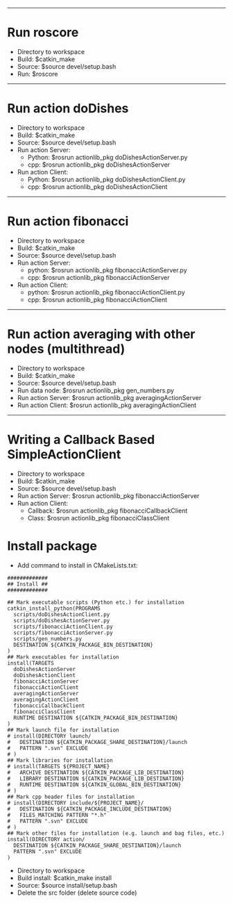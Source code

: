 ------------------------------------------------------------------------------
# Run roscore
- Directory to workspace
- Build: $catkin_make
- Source: $source devel/setup.bash
- Run: $roscore

--------------------------------------------------------------------------------------
# Run action doDishes
- Directory to workspace
- Build: $catkin_make
- Source: $source devel/setup.bash
- Run action Server:
    + Python: $rosrun actionlib_pkg doDishesActionServer.py
    + cpp: $rosrun actionlib_pkg doDishesActionServer
- Run action Client:
    + Python: $rosrun actionlib_pkg doDishesActionClient.py
    + cpp: $rosrun actionlib_pkg doDishesActionClient

--------------------------------------------------------------------------------------
# Run action fibonacci
- Directory to workspace
- Build: $catkin_make
- Source: $source devel/setup.bash
- Run action Server: 
    + python: $rosrun actionlib_pkg fibonacciActionServer.py
    + cpp: $rosrun actionlib_pkg fibonacciActionServer
- Run action Client: 
    + python: $rosrun actionlib_pkg fibonacciActionClient.py
    + cpp: $rosrun actionlib_pkg fibonacciActionClient

--------------------------------------------------------------------------------------
# Run action averaging with other nodes (multithread)
- Directory to workspace
- Build: $catkin_make
- Source: $source devel/setup.bash
- Run data node: $rosrun actionlib_pkg gen_numbers.py
- Run action Server: $rosrun actionlib_pkg averagingActionServer
- Run action Client: $rosrun actionlib_pkg averagingActionClient

--------------------------------------------------------------------------------------
# Writing a Callback Based SimpleActionClient
- Directory to workspace
- Build: $catkin_make
- Source: $source devel/setup.bash
- Run action Server: $rosrun actionlib_pkg fibonacciActionServer
- Run action Client: 
    + Callback: $rosrun actionlib_pkg fibonacciCallbackClient
    + Class: $rosrun actionlib_pkg fibonacciClassClient

# Install package
- Add command to install in CMakeLists.txt:
```
#############
## Install ##
#############

## Mark executable scripts (Python etc.) for installation
catkin_install_python(PROGRAMS 
  scripts/doDishesActionClient.py 
  scripts/doDishesActionServer.py
  scripts/fibonacciActionClient.py
  scripts/fibonacciActionServer.py
  scripts/gen_numbers.py
  DESTINATION ${CATKIN_PACKAGE_BIN_DESTINATION}
)
## Mark executables for installation
install(TARGETS 
  doDishesActionServer
  doDishesActionClient
  fibonacciActionServer
  fibonacciActionClient
  averagingActionServer
  averagingActionClient
  fibonacciCallbackClient
  fibonacciClassClient
  RUNTIME DESTINATION ${CATKIN_PACKAGE_BIN_DESTINATION}
)
## Mark launch file for installation
# install(DIRECTORY launch/
#   DESTINATION ${CATKIN_PACKAGE_SHARE_DESTINATION}/launch
#   PATTERN ".svn" EXCLUDE
# )
## Mark libraries for installation
# install(TARGETS ${PROJECT_NAME}
#   ARCHIVE DESTINATION ${CATKIN_PACKAGE_LIB_DESTINATION}
#   LIBRARY DESTINATION ${CATKIN_PACKAGE_LIB_DESTINATION}
#   RUNTIME DESTINATION ${CATKIN_GLOBAL_BIN_DESTINATION}
# )
## Mark cpp header files for installation
# install(DIRECTORY include/${PROJECT_NAME}/
#   DESTINATION ${CATKIN_PACKAGE_INCLUDE_DESTINATION}
#   FILES_MATCHING PATTERN "*.h"
#   PATTERN ".svn" EXCLUDE
# )
## Mark other files for installation (e.g. launch and bag files, etc.)
install(DIRECTORY action/
  DESTINATION ${CATKIN_PACKAGE_SHARE_DESTINATION}/launch
  PATTERN ".svn" EXCLUDE
)
```
- Directory to workspace
- Build install: $catkin_make install
- Source: $source install/setup.bash
- Delete the src folder (delete source code)